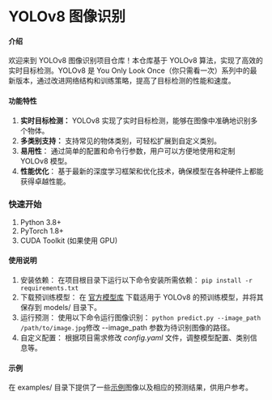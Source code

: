 # YOLOv8 图像识别

#### 介绍
欢迎来到 YOLOv8 图像识别项目仓库！本仓库基于 YOLOv8 算法，实现了高效的实时目标检测。YOLOv8 是 You Only Look Once（你只需看一次）系列中的最新版本，通过改进网络结构和训练策略，提高了目标检测的性能和速度。

#### 功能特性
1. **实时目标检测：** YOLOv8 实现了实时目标检测，能够在图像中准确地识别多个物体。
2. **多类别支持：** 支持常见的物体类别，可轻松扩展到自定义类别。
3. **易用性**： 通过简单的配置和命令行参数，用户可以方便地使用和定制 YOLOv8 模型。
4. **性能优化**： 基于最新的深度学习框架和优化技术，确保模型在各种硬件上都能获得卓越性能。

### 快速开始

1. Python 3.8+
2. PyTorch 1.8+
3. CUDA Toolkit (如果使用 GPU)

#### 使用说明

1.  安装依赖： 在项目根目录下运行以下命令安装所需依赖：
`pip install -r requirements.txt`
2. 下载预训练模型： 在 [官方模型库](https://docs.ultralytics.com/models/yolov8/#supported-tasks-and-modes) 下载适用于 YOLOv8 的预训练模型，并将其保存到 models/ 目录下。
2.  运行预测： 使用以下命令运行图像识别：
`python predict.py --image_path /path/to/image.jpg`修改 --image_path 参数为待识别图像的路径。
3.  自定义配置： 根据项目需求修改 _config.yaml_ 文件，调整模型配置、类别信息等。

#### 示例

在 examples/ 目录下提供了一些[示例](https://docs.ultralytics.com/zh/modes/predict/)图像以及相应的预测结果，供用户参考。

